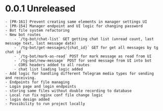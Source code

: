 # 0.0.1 Unreleased
    - [PR-161] Prevent creating same elements in manager settings UI
    - [PR-154] Manager endpoint and UI logic for changing password 
    - Bot file system refactoring
    - New bot routes
        - `/tg-bot/chat-list` GET getting chat list (unread count, last message text, last message date)
        - `/tg-bot/get-messages/{chat_id}` GET for get all messages by tg chat id
        - `/tg-bot/mark-as-read` POST for mark message as read from UI
        - `/tg-bot/new-message` POST for send message from UI into bot
        - CORS headers added to all routes
        - chat list loading logic added
    - Add logic for handling different Telegram media types for sending and receiving.
    - Endpoints for file managing
    - Login page and login endpoints
    - storing same files without double recording to database
    - Local run fix nginx conf file change logic
    - login design added
    - Possibility to run project locally
